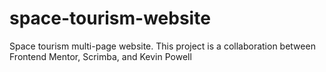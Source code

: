 # space-tourism-website
Space tourism multi-page website. This project is a collaboration between Frontend Mentor, Scrimba, and Kevin Powell
